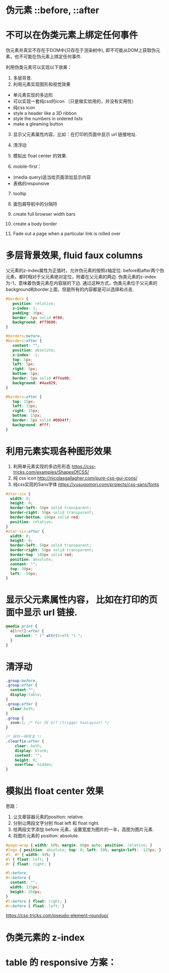 # 伪元素 ::before, ::after
# 不可以在伪类元素上绑定任何事件
伪元素并真实不存在于DOM中(只存在于渲染树中), 即不可能从DOM上获取伪元素，也不可能在伪元素上绑定任何事件.


利用伪类元素可以实现以下效果：
1. 多层背景.
2. 利用元素实现图形和视觉效果
  * 单元素实现的多边形
  * 可以实现一套纯css的icon （只是做实验用的，并没有实用性）
  * 纯css icon
  * style a header like a 3D ribbon
  * style the numbers in ordered lists
  * make a gleaming button

3. 显示父元素属性内容，比如：在打印的页面中显示 url 链接地址.
4. 清浮动
5. 模拟出 float center 的效果.

6. mobile-first： 
  * (media query)适当给页面添加显示内容
  * 表格的responsive
7. tooltip
8. 面包屑导航中的分隔符

8. create full browser width bars
9. create a body border
11. Fade out a page when a particular link is rolled over









# 多层背景效果, fluid faux columns
父元素的z-index属性为正值时，允许伪元素的按照z轴定位.
before和after两个伪元素，都时相对于父元素绝对定位，附着在父元素的两边.
伪类元素的z-index为-1，意味着伪类元素在内容层的下边.
通过这种方式，伪类元素位于父元素的background和border上面，但是所有的内容都是可以选择和点击.


```css
#borders {
   position: relative;
   z-index: 1;
   padding: 30px;
   border: 5px solid #f00;
   background: #ff9600;
}

#borders:before,
#borders:after {
   content: "";
   position: absolute;
   z-index: -1;
   top: 5px;
   left: 5px;
   right: 5px;
   bottom: 5px;
   border: 5px solid #ffea00;
   background: #4aa929;
}

#borders:after {
   top: 15px;
   left: 15px;
   right: 15px;
   bottom: 15px;
   border: 5px solid #00b4ff;
   background: #fff;
}

```

# 利用元素实现各种图形效果
1. 利用单元素实现的多边形形态
https://css-tricks.com/examples/ShapesOfCSS/
2. 纯 css icon
http://nicolasgallagher.com/pure-css-gui-icons/
3. 纯css实现的Sans字体
https://yusugomori.com/projects/css-sans/fonts

```css
#star-six {
  width: 0;
  height: 0;
  border-left: 50px solid transparent;
  border-right: 50px solid transparent;
  border-bottom: 100px solid red;
  position: relative;
}
#star-six:after {
  width: 0;
  height: 0;
  border-left: 50px solid transparent;
  border-right: 50px solid transparent;
  border-top: 100px solid red;
  position: absolute;
  content: "";
  top: 30px;
  left: -50px;
}
```


# 显示父元素属性内容， 比如在打印的页面中显示 url 链接.
```css
@media print {
  a[href]:after {
    content: " (" attr(href) ") ";
  }
}
```

# 清浮动
```css
.group:before,
.group:after {
  content:"";
  display:table;
}
.group:after {
  clear:both;
}
.group {
  zoom:1; /* For IE 6/7 (trigger hasLayout) */
}

/* 另外一种写法 */
.clearfix:after {
	clear: both;
	display: block;
	content: "";
	height: 0;
	overflow: hidden;
}

```

# 模拟出 float center 效果
思路：
1. 让文章容器元素的position: relative.
2. 分别让两段文字分别 float left 和 float right.
3. 给两段文字添加 before 元素，设置宽度为图片的一半，高图为图片元素.
4. 将图片元素的 position: absolute.

```css
#page-wrap { width: 60%; margin: 80px auto; position: relative; }	
#logo { position: absolute; top: 0; left: 50%; margin-left: -125px; }
#l, #r { width: 49%; }
#l { float: left; }
#r { float: right; }

#l:before, 
#r:before { 
  content: ""; 
  width: 125px; 
  height: 250px; 
}
#l:before { float: right; }
#r:before { float: left; }
```







https://css-tricks.com/pseudo-element-roundup/

# 伪类元素的 z-index










# table 的 responsive 方案：
